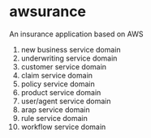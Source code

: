 # awsurance
An insurance application based on AWS

1. new business service domain
2. underwriting service domain
3. customer service domain
4. claim service domain
5. policy service domain
6. product service domain
7. user/agent service domain
8. arap service domain
9. rule service domain
10. workflow service domain
